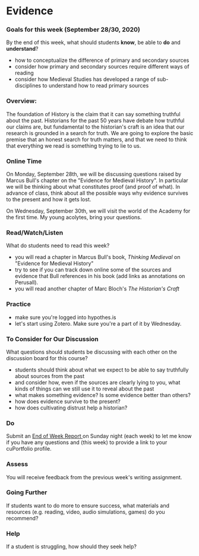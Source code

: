 # Evidence

### Goals for this week \(September 28/30, 2020\)

By the end of this week, what should students **know**, be able to **do** and **understand**?

* how to conceptualize the difference of primary and secondary sources
* consider how primary and secondary sources require different ways of reading
* consider how Medieval Studies has developed a range of sub-disciplines to understand how to read primary sources

### Overview:

The foundation of History is the claim that it can say something truthful about the past. Historians for the past 50 years have debate  how truthful our claims are, but fundamental to the historian's craft is an idea that our research is grounded in a search for truth. We are going to explore the basic premise that an honest search for truth matters, and that we need to think that everything we read is something trying to lie to us. 

### **Online Time**

On Monday, September 28th, we will be discussing questions raised by Marcus Bull's chapter on the "Evidence for Medieval History". In particular we will be thinking about what constitutes proof \(and proof of what\). In advance of class, think about all the possible ways why evidence survives to the present and how it gets lost.

On Wednesday, September 30th, we will visit the world of the Academy for the first time. My young acolytes, bring your questions. 

### Read/Watch/Listen

What do students need to read this week?

* you will read a chapter in Marcus Bull's book, _Thinking Medieval_ on "Evidence for Medieval History"
* try to see if you can track down online some of the sources and evidence that Bull references in his book \(add links as annotations on Perusall\). 
* you will read another chapter of Marc Bloch's _The Historian's Craft_

### Practice

* make sure you're logged into hypothes.is
* let's start using Zotero. Make sure you're a part of it by Wednesday. 

### **To Consider for Our Discussion**

What questions should students be discussing with each other on the discussion board for this course?

* students should think about what we expect to be able to say truthfully about sources from the past
* and consider how, even if the sources are clearly lying to you, what kinds of things can we still use it to reveal about the past 
* what makes something evidence? Is some evidence better than others?
* how does evidence survive to the present?
* how does cultivating distrust help a historian?

### **Do**

Submit an [End of Week Report ](https://forms.office.com/Pages/ResponsePage.aspx?id=lRjZagbeXki8UfzhJsyFMHYe4bjIkPJLpePMoYTjyCNUQlY3V0pYOVJPQVMzVDJXR05OWjBHT01YQy4u)on Sunday night \(each week\) to let me know if you have any questions and \(this week\) to provide a link to your cuPortfolio profile.

### **Assess** 

You will receive feedback from the previous week's writing assignment. 

### Going Further

If students want to do more to ensure success, what materials and resources \(e.g. reading, video, audio simulations, games\) do you recommend?

### **Help**

 If a student is struggling, how should they seek help?

